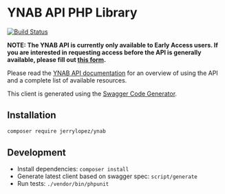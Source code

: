 # YNAB API PHP Library
[![Build Status](https://travis-ci.org/jerrylopez/ynab-sdk-php.svg?branch=master)](https://travis-ci.org/jerrylopez/ynab-sdk-php)

**NOTE: The YNAB API is currently only available to Early Access users.  If you are interested in requesting access before the API is generally available, please fill out [this form](https://docs.google.com/forms/d/17plY-CE39Xl3pe2GqyVH1Unre8TjYKs-tkI6jVC4ko4/edit).**

Please read the [YNAB API documentation](https://api.youneedabudget.com) for an
overview of using the API and a complete list of available resources.

This client is generated using the [Swagger Code Generator](https://github.com/swagger-api/swagger-codegen).

## Installation

```bash
composer require jerrylopez/ynab
```

## Development
 - Install dependencies: `composer install`
 - Generate latest client based on swagger spec: `script/generate`
 - Run tests: `./vendor/bin/phpunit`


